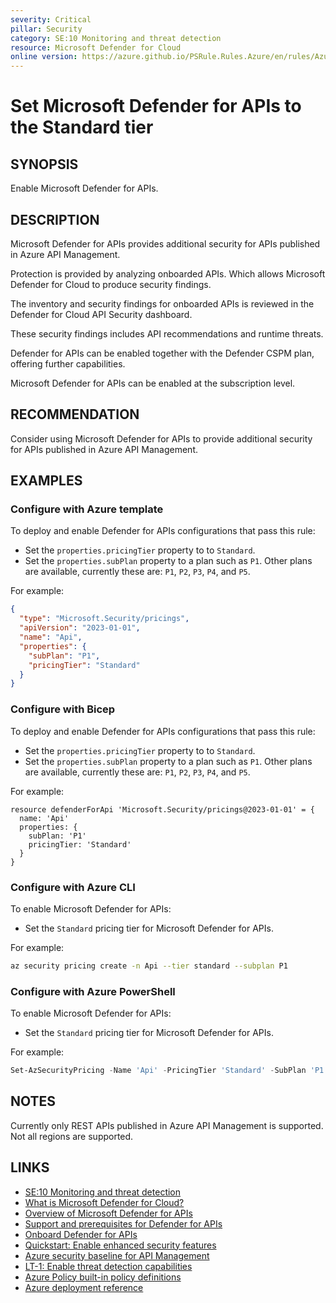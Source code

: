 ```yaml
---
severity: Critical
pillar: Security
category: SE:10 Monitoring and threat detection
resource: Microsoft Defender for Cloud
online version: https://azure.github.io/PSRule.Rules.Azure/en/rules/Azure.Defender.Api/
---
```


# Set Microsoft Defender for APIs to the Standard tier

## SYNOPSIS

Enable Microsoft Defender for APIs.

## DESCRIPTION

Microsoft Defender for APIs provides additional security for APIs published in Azure API Management.

Protection is provided by analyzing onboarded APIs.
Which allows Microsoft Defender for Cloud to produce security findings.

The inventory and security findings for onboarded APIs is reviewed in the Defender for Cloud API Security dashboard.

These security findings includes API recommendations and runtime threats.

Defender for APIs can be enabled together with the Defender CSPM plan, offering further capabilities.

Microsoft Defender for APIs can be enabled at the subscription level.

## RECOMMENDATION

Consider using Microsoft Defender for APIs to provide additional security for APIs published in Azure API Management.

## EXAMPLES

### Configure with Azure template

To deploy and enable Defender for APIs configurations that pass this rule:

- Set the `properties.pricingTier` property to to `Standard`.
- Set the `properties.subPlan` property to a plan such as `P1`.
  Other plans are available, currently these are: `P1`, `P2`, `P3`, `P4`, and `P5`.

For example:

```json
{
  "type": "Microsoft.Security/pricings",
  "apiVersion": "2023-01-01",
  "name": "Api",
  "properties": {
    "subPlan": "P1",
    "pricingTier": "Standard"
  }
}
```

### Configure with Bicep

To deploy and enable Defender for APIs configurations that pass this rule:

- Set the `properties.pricingTier` property to to `Standard`.
- Set the `properties.subPlan` property to a plan such as `P1`.
  Other plans are available, currently these are: `P1`, `P2`, `P3`, `P4`, and `P5`.

For example:

```bicep
resource defenderForApi 'Microsoft.Security/pricings@2023-01-01' = {
  name: 'Api'
  properties: {
    subPlan: 'P1'
    pricingTier: 'Standard'
  }
}
```

### Configure with Azure CLI

To enable Microsoft Defender for APIs:

- Set the `Standard` pricing tier for Microsoft Defender for APIs.

For example:

```bash
az security pricing create -n Api --tier standard --subplan P1
```

### Configure with Azure PowerShell

To enable Microsoft Defender for APIs:

- Set the `Standard` pricing tier for Microsoft Defender for APIs.

For example:

```powershell
Set-AzSecurityPricing -Name 'Api' -PricingTier 'Standard' -SubPlan 'P1'
```

## NOTES

Currently only REST APIs published in Azure API Management is supported. Not all regions are supported.

## LINKS

- [SE:10 Monitoring and threat detection](https://learn.microsoft.com/azure/well-architected/security/monitor-threats)
- [What is Microsoft Defender for Cloud?](https://learn.microsoft.com/azure/defender-for-cloud/defender-for-cloud-introduction)
- [Overview of Microsoft Defender for APIs](https://learn.microsoft.com/azure/defender-for-cloud/defender-for-apis-introduction)
- [Support and prerequisites for Defender for APIs](https://learn.microsoft.com/azure/defender-for-cloud/defender-for-apis-prepare)
- [Onboard Defender for APIs](https://learn.microsoft.com/azure/defender-for-cloud/defender-for-apis-deploy)
- [Quickstart: Enable enhanced security features](https://learn.microsoft.com/azure/defender-for-cloud/enable-enhanced-security)
- [Azure security baseline for API Management](https://learn.microsoft.com/security/benchmark/azure/baselines/api-management-security-baseline)
- [LT-1: Enable threat detection capabilities](https://learn.microsoft.com/security/benchmark/azure/baselines/api-management-security-baseline#lt-1-enable-threat-detection-capabilities)
- [Azure Policy built-in policy definitions](https://learn.microsoft.com/azure/governance/policy/samples/built-in-policies#security-center)
- [Azure deployment reference](https://learn.microsoft.com/azure/templates/microsoft.security/pricings)
